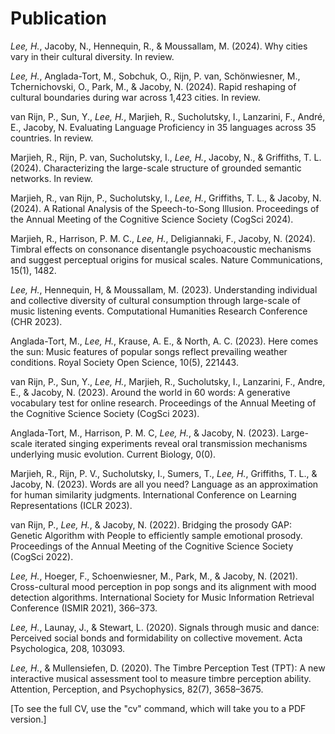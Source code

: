 



# Publication

*Lee, H.*, Jacoby, N., Hennequin, R., & Moussallam, M. (2024). Why cities vary in their cultural diversity. In review.



 *Lee, H.*, Anglada-Tort, M., Sobchuk, O., Rijn, P. van, Schönwiesner, M., Tchernichovski, O., Park, M., & Jacoby, N. (2024). Rapid reshaping of cultural boundaries during war across 1,423 cities. In review.



 van Rijn, P., Sun, Y., *Lee, H.*, Marjieh, R., Sucholutsky, I., Lanzarini, F., André, E., Jacoby, N. Evaluating Language Proficiency in 35 languages across 35 countries. In review.



 Marjieh, R., Rijn, P. van, Sucholutsky, I., *Lee, H.*, Jacoby, N., & Griffiths, T. L. (2024). Characterizing the large-scale structure of grounded semantic networks. In review.



 Marjieh, R., van Rijn, P., Sucholutsky, I., *Lee, H.*, Griffiths, T. L., & Jacoby, N. (2024). A Rational Analysis of the Speech-to-Song Illusion. Proceedings of the Annual Meeting of the Cognitive Science Society (CogSci 2024).


 
 Marjieh, R., Harrison, P. M. C., *Lee, H.*, Deligiannaki, F., Jacoby, N. (2024). Timbral effects on consonance disentangle psychoacoustic mechanisms and suggest perceptual origins for musical scales. Nature Communications, 15(1), 1482.


 
 *Lee, H.*, Hennequin, H, & Moussallam, M. (2023). Understanding individual and collective diversity of cultural consumption through large-scale of music listening events. Computational Humanities Research Conference (CHR 2023).


 
 Anglada-Tort, M., *Lee, H.*, Krause, A. E., & North, A. C. (2023). Here comes the sun: Music features of popular songs reflect prevailing weather conditions. Royal Society Open Science, 10(5), 221443.


 
 van Rijn, P., Sun, Y., *Lee, H.*, Marjieh, R., Sucholutsky, I., Lanzarini, F., Andre, E., & Jacoby, N. (2023). Around the world in 60 words: A generative vocabulary test for online research. Proceedings of the Annual Meeting of the Cognitive Science Society (CogSci 2023).


 
 Anglada-Tort, M., Harrison, P. M. C, *Lee, H.*, & Jacoby, N. (2023). Large-scale iterated singing experiments reveal oral transmission mechanisms underlying music evolution. Current Biology, 0(0).



 Marjieh, R., Rijn, P. V., Sucholutsky, I., Sumers, T., *Lee, H.*, Griffiths, T. L., & Jacoby, N. (2023). Words are all you need? Language as an approximation for human similarity judgments. International Conference on Learning Representations (ICLR 2023).


 
 van Rijn, P., *Lee, H.*, & Jacoby, N. (2022). Bridging the prosody GAP: Genetic Algorithm with People to efficiently sample emotional prosody. Proceedings of the Annual Meeting of the Cognitive Science Society (CogSci 2022).


 
 *Lee, H.*, Hoeger, F., Schoenwiesner, M., Park, M., & Jacoby, N. (2021). Cross-cultural mood perception in pop songs and its alignment with mood detection algorithms. International Society for Music Information Retrieval Conference (ISMIR 2021), 366–373.


 
 *Lee, H.*, Launay, J., & Stewart, L. (2020). Signals through music and dance: Perceived social bonds and formidability on collective movement. Acta Psychologica, 208, 103093.



 *Lee, H.*, & Mullensiefen, D. (2020). The Timbre Perception Test (TPT): A new interactive musical assessment tool to measure timbre perception ability. Attention, Perception, and Psychophysics, 82(7), 3658–3675.



[To see the full CV, use the "cv" command, which will take you to a PDF version.]